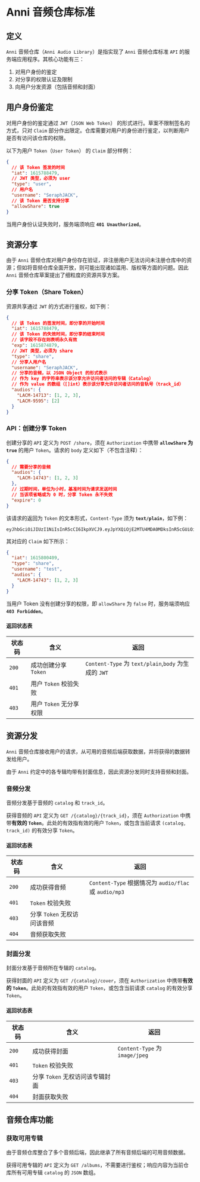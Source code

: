 # Anni 音频仓库标准

## 定义

`Anni` 音频仓库（`Anni Audio Library`）是指实现了 `Anni` 音频仓库标准 `API` 的服务端应用程序。其核心功能有三：

1. 对用户身份的鉴定
2. 对分享的权限认证及限制
3. 向用户分发资源（包括音频和封面）

## 用户身份鉴定

对用户身份的鉴定通过 `JWT`（`JSON Web Token`） 的形式进行。草案不限制签名的方式，只对 `Claim` 部分作出限定。仓库需要对用户的身份进行鉴定，以判断用户是否有访问该仓库的权限。

以下为用户 `Token`（`User Token`） 的 `Claim` 部分样例：

```json
{
  // 该 Token 签发的时间
  "iat": 1615788479,
  // JWT 类型，必须为 user
  "type": "user",
  // 用户名
  "username": "SeraphJACK",
  // 该 Token 是否支持分享
  "allowShare": true
}
```

当用户身份认证失败时，服务端须响应 **`401 Unauthorized`**。

## 资源分享

由于 `Anni` 音频仓库对用户身份存在验证，非注册用户无法访问未注册仓库中的资源；但如将音频仓库全面开放，则可能出现诸如滥用、版权等方面的问题。因此 `Anni` 音频仓库草案提出了细粒度的资源共享方案。

### 分享 Token（Share Token）

资源共享通过 `JWT` 的方式进行鉴权，如下例：

```json
{
  // 该 Token 的签发时间，即分享的开始时间
  "iat": 1615788479,
  // 该 Token 的失效时间，即分享的结束时间
  // 该字段不存在则表明永久有效
  "exp": 1615874879,
  // JWT 类型，必须为 share
  "type": "share",
  // 分享人用户名
  "username": "SeraphJACK",
  // 分享的音频，以 JSON Object 的形式表示
  // 作为 key 的字符串表示该分享允许访问者访问的专辑（Catalog）
  // 作为 value 的数组（[]int）表示该分享允许访问者访问的音轨号（track_id）
  "audios": {
    "LACM-14713": [1, 2, 3],
    "LACM-9595": [2]
  }
}
```

### API：创建分享 Token

创建分享的 `API` 定义为 `POST /share`，须在 `Authorization` 中携带 **`allowShare` 为 `true`** 的用户 `Token`。请求的 `body` 定义如下（不包含注释）：

```json
{
  // 需要分享的音频
  "audios": {
    "LACM-14743": [1, 2, 3]
  },
  // 过期时间，单位为小时，基准时间为请求发送时间
  // 当该项省略或为 0 时，分享 Token 永不失效
  "expire": 0
}
```

该请求的返回为 `Token` 的文本形式，`Content-Type` 须为 **`text/plain`**，如下例：

```text
eyJhbGciOiJIUzI1NiIsInR5cCI6IkpXVCJ9.eyJpYXQiOjE2MTU4MDA0MDksInR5cGUiOiJzaGFyZSIsInVzZXJuYW1lIjoidGVzdCIsImF1ZGlvcyI6eyJMQUNNLTE0NzQzIjpbMSwyLDNdfX0.oJnTo7SK2lk9aZJqQOVf0OScLiRmgU9iOxoTnVQQcGc
```

其对应的 `Claim` 如下所示：

```json
{
  "iat": 1615800409,
  "type": "share",
  "username": "test",
  "audios": {
    "LACM-14743": [1, 2, 3]
  }
}
```

当用户 Token 没有创建分享的权限，即 `allowShare` 为 `false` 时，服务端须响应 **`403 Forbidden`**。

#### 返回状态表

| 状态码 | 含义                    | 返回                                                 |
| ------ | ----------------------- | ---------------------------------------------------- |
| `200`  | 成功创建分享 `Token`    | `Content-Type` 为 `text/plain`,`body` 为生成的 `JWT` |
| `401`  | 用户 `Token` 校验失败   |
| `403`  | 用户 `Token` 无分享权限 |

## 资源分发

`Anni` 音频仓库接收用户的请求，从可用的音频后端获取数据，并将获得的数据转发给用户。

由于 `Anni` 约定中的各专辑均带有封面信息，因此资源分发同时支持音频和封面。

### 音频分发

音频分发基于音频的 `catalog` 和 `track_id`。

获得音频的 `API` 定义为 `GET /{catalog}/{track_id}`，须在 `Authorization` 中携带**有效的 `Token`**。此处的有效指有效的用户 `Token`，或包含当前请求 `(catalog, track_id)` 的有效分享 `Token`。

#### 返回状态表

| 状态码 | 含义                        | 返回                                                  |
| ------ | --------------------------- | ----------------------------------------------------- |
| `200`  | 成功获得音频                | `Content-Type` 根据情况为 `audio/flac` 或 `audio/mp3` |
| `401`  | `Token` 校验失败            |
| `403`  | 分享 `Token` 无权访问该音频 |
| `404`  | 音频获取失败                |

### 封面分发

封面分发基于音频所在专辑的 `catalog`。

获得封面的 `API` 定义为 `GET /{catalog}/cover`，须在 `Authorization` 中携带**有效的 `Token`**。此处的有效指有效的用户 `Token`，或包含当前请求 `catalog` 的有效分享 `Token`。

#### 返回状态表

| 状态码 | 含义                            | 返回                           |
| ------ | ------------------------------- | ------------------------------ |
| `200`  | 成功获得封面                    | `Content-Type` 为 `image/jpeg` |
| `401`  | `Token` 校验失败                |
| `403`  | 分享 `Token` 无权访问该专辑封面 |
| `404`  | 封面获取失败                    |

## 音频仓库功能

### 获取可用专辑

由于音频仓库整合了多个音频后端，因此继承了所有音频后端的可用音频数据。

获得可用专辑的 `API` 定义为 `GET /albums`，不需要进行鉴权；响应内容为当前仓库所有可用专辑 `catalog` 的 `JSON` 数组。
